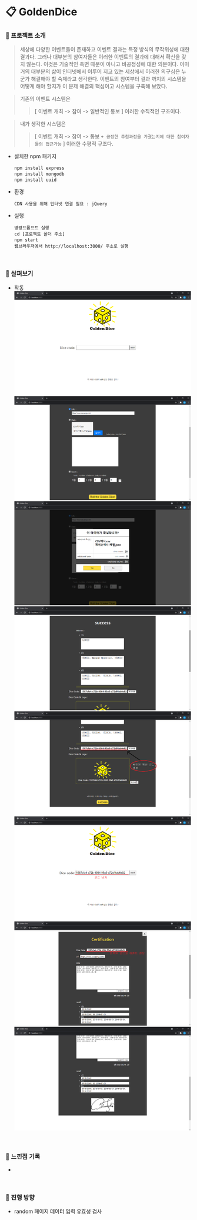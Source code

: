 # :clipboard: GoldenDice
### :pushpin: 프로젝트 소개 
  > 세상에 다양한 이벤트들이 존재하고 이벤트 결과는 특정 방식의 무작위성에 대한 결과다. 
  > 그러나 대부분의 참여자들은 이러한 이벤트의 결과에 대해서 확신을 갖지 않는다. 
  > 이것은 기술적인 측면 때문이 아니고 비공정성에 대한 의문이다. 
  > 이미 거의 대부분의 삶이 인터넷에서 이루어 지고 있는 세상에서 이러한 의구심은 누군가 해결해야 할 숙제라고 생각한다. 
  > 이벤트의 참여부터 결과 까지의 시스템을 어떻게 해야 할지가 이 문제 해결의 핵심이고 시스템을 구축해 보았다.
   
  > 기존의 이벤트 시스템은  
  >   > [ 이벤트 개최 -> 참여 -> 일반적인 통보 ] 이러한 수직적인 구조이다.  
  
  > 내가 생각한 시스템은  
  >   > [ 이벤트 개최 -> 참여 -> 통보 `+ 공정한 추첨과정을 가졌는지에 대한 참여자들의 접근가능` ] 이러한 수평적 구조다.
  
  > 
  
* 설치한 npm 패키지  
  ```
  npm install express
  npm install mongodb
  npm install uuid
  ```
* 환경
  ```
  CDN 사용을 위해 인터넷 연결 필요 : jQuery
  ```
* 실행  
  ```
  명령프롬프트 실행
  cd [프로젝트 폴더 주소]
  npm start
  웹브라우저에서 http://localhost:3000/ 주소로 실행
  ```

</br>

### :pushpin: 살펴보기  
* 작동
![full_img](./readme_img/1.png)
![full_img](./readme_img/2.png)
![full_img](./readme_img/3.png)
![full_img](./readme_img/4.1.png)
![full_img](./readme_img/4.2.png)
![full_img](./readme_img/5.png)
![full_img](./readme_img/6.1.png)
![full_img](./readme_img/6.2.png)

</br>

### :pushpin: 느낀점 기록
* 

</br>

### :pushpin: 진행 방향
* random 페이지 데이터 입력 유효성 검사

